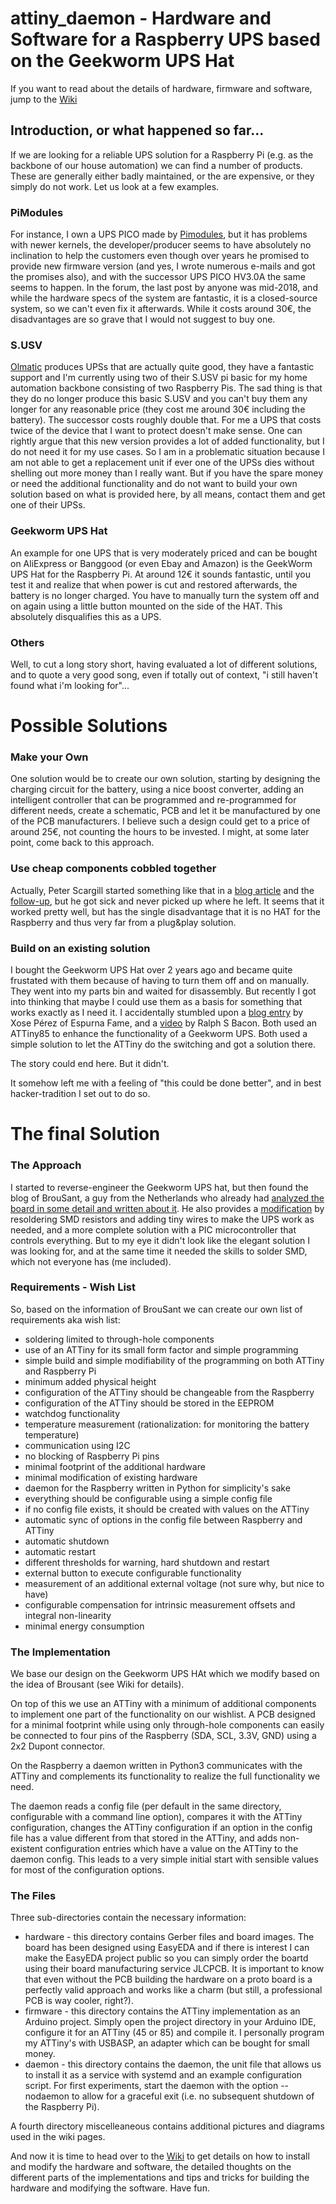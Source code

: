 # attiny_daemon - Hardware and Software for a Raspberry UPS based on the Geekworm UPS Hat
If you want to read about the details of hardware, firmware and software, jump to the [Wiki](https://github.com/jbaumann/attiny_daemon/wiki)
## Introduction, or what happened so far...
If we are looking for a reliable UPS solution for a Raspberry Pi (e.g. as the backbone of our house automation) we can find a number of products. These are generally either badly maintained, or the are expensive, or they simply do not work. Let us look at a few examples.

### PiModules
For instance, I own a UPS PICO made by [Pimodules](https://pimodules.com/), but it has problems with newer kernels, the developer/producer seems to have absolutely no inclination to help the customers even though over years he promised to provide new firmware version (and yes, I wrote numerous e-mails and got the promises also), and with the successor UPS PICO HV3.0A the same seems to happen. In the forum, the last post by anyone was mid-2018, and while the hardware specs of the system are fantastic, it is a closed-source system, so we can't even fix it afterwards. While it costs around 30€, the disadvantages are so grave that I would not suggest to buy one.

### S.USV
[Olmatic](https://olmatic.de/) produces UPSs that are actually quite good, they have a fantastic support and I'm currently using two of their S.USV pi basic for my home automation backbone consisting of two Raspberry Pis. The sad thing is that they do no longer produce this basic S.USV and you can't buy them any longer for any reasonable price (they cost me around 30€ including the battery). The successor costs roughly double that. For me a UPS that costs twice of the device that I want to protect doesn't make sense. One can rightly argue that this new version provides a lot of added functionality, but I do not need it for my use cases. So I am in a problematic situation because I am not able to get a replacement unit if ever one of the UPSs dies without shelling out more money than I really want.
But if you have the spare money or need the additional functionality and do not want to build your own solution based on what is provided here, by all means, contact them and get one of their UPSs.

### Geekworm UPS Hat
An example for one UPS that is very moderately priced and can be bought on AliExpress or Banggood (or even Ebay and Amazon) is the GeekWorm UPS Hat for the Raspberry Pi. At around 12€ it sounds fantastic, until you test it and realize that when power is cut and restored afterwards, the battery is no longer charged. You have to manually turn the system off and on again using a little button mounted on the side of the HAT. This absolutely disqualifies this as a UPS.

### Others
Well, to cut a long story short, having evaluated a lot of different solutions, and to quote a very good song, even if totally out of context, "i still haven't found what i'm looking for"...

# Possible Solutions
### Make your Own
One solution would be to create our own solution, starting by designing the charging circuit for the battery, using a nice boost converter, adding an intelligent controller that can be programmed and re-programmed for different needs, create a schematic, PCB and let it be manufactured by one of the PCB manufacturers. I believe such a design could get to a price of around 25€, not counting the hours to be invested. I might, at some later point, come back to this approach.
### Use cheap components cobbled together
Actually, Peter Scargill started something like that in a [blog article](https://tech.scargill.net/more-uninterruptable-thoughts/) and the [follow-up](https://tech.scargill.net/the-kitchen-sink/), but he got sick and never picked up where he left. It seems that it worked pretty well, but has the single disadvantage that it is no HAT for the Raspberry and thus very far from a plug&play solution.
### Build on an existing solution
I bought the Geekworm UPS Hat over 2 years ago and became quite frustated with them because of having to turn them off and on manually. They went into my parts bin and waited for disassembly.
But recently I got into thinking that maybe I could use them as a basis for something that works exactly as I need it. I accidentally stumbled upon a [blog entry](https://tinkerman.cat/post/geekworm-power-pack-hat-hack) by Xose Pérez of Espurna Fame, and a [video](https://www.youtube.com/watch?v=7Vx_QIYrgQo) by Ralph S Bacon. Both used an ATTiny85 to enhance the functionality of a Geekworm UPS. Both used a simple solution to let the ATTiny do the switching and got a solution there.

The story could end here. But it didn't.

It somehow left me with a feeling of "this could be done better", and in best hacker-tradition I set out to do so.

# The final Solution
### The Approach
I started to reverse-engineer the Geekworm UPS hat, but then found the blog of BrouSant, a guy from the Netherlands who already had [analyzed the board in some detail and written about it](https://brousant.nl/jm3/elektronica/104-geekworm-ups-for-raspberry-pi). He also provides a [modification](https://brousant.nl/jm3/elektronica/105-geekworm-ups-for-raspberry-pi-simple-modification-detailed) by resoldering SMD resistors and adding tiny wires to make the UPS work as needed, and a more complete solution with a PIC microcontroller that controls everything. But to my eye it didn't look like the elegant solution I was looking for, and at the same time it needed the skills to solder SMD, which not everyone has (me included).
### Requirements - Wish List
So, based on the information of BrouSant we can create our own list of requirements aka wish list:
- soldering limited to through-hole components
- use of an ATTiny for its small form factor and simple programming
- simple build and simple modifiability of the programming on both ATTiny and Raspberry Pi
- minimum added physical height
- configuration of the ATTiny should be changeable from the Raspberry
- configuration of the ATTiny should be stored in the EEPROM
- watchdog functionality
- temperature measurement (rationalization: for monitoring the battery temperature)
- communication using I2C
- no blocking of Raspberry Pi pins
- minimal footprint of the additional hardware
- minimal modification of existing hardware
- daemon for the Raspberry written in Python for simplicity's sake
- everything should be configurable using a simple config file
- if no config file exists, it should be created with values on the ATTiny
- automatic sync of options in the config file between Raspberry and ATTiny
- automatic shutdown
- automatic restart
- different thresholds for warning, hard shutdown and restart
- external button to execute configurable functionality
- measurement of an additional external voltage (not sure why, but nice to have)
- configurable compensation for intrinsic measurement offsets and integral non-linearity
- minimal energy consumption

### The Implementation
We base our design on the Geekworm UPS HAt which we modify based on the idea of Brousant (see Wiki for details). 

On top of this we use an ATTiny with a minimum of additional components to implement one part of the functionality on our wishlist. A PCB designed for a minimal footprint while using only through-hole components can easily be connected to four pins of the Raspberry (SDA, SCL, 3.3V, GND) using a 2x2 Dupont connector.

On the Raspberry a daemon written in Python3 communicates with the ATTiny and complements its functionality to realize the full functionality we need.

The daemon reads a config file (per default in the same directory, configurable with a command line option), compares it with the ATTiny configuration, changes the ATTiny configuration if an option in the config file has a value different from that stored in the ATTiny, and adds non-existent configuration entries which have a value on the ATTiny to the daemon config. This leads to a very simple initial start with sensible values for most of the configuration options.

### The Files
Three sub-directories contain the necessary information:

- hardware - this directory contains Gerber files and board images. The board has been designed using EasyEDA and if there is interest I can make the EasyEDA project public so you can simply order the boartd using their board manufacturing service JLCPCB. It is important to know that even without the PCB building the hardware on a proto board is a perfectly valid approach and works like a charm (but still, a professional PCB is way cooler, right?).
- firmware - this directory contains the ATTiny implementation as an Arduino project. Simply open the project directory in your Arduino IDE, configure it for an ATTiny (45 or 85) and compile it. I personally program my ATTiny's with USBASP, an adapter which can be bought for small money.
- daemon - this directory contains the daemon, the unit file that allows us to install it as a service with systemd and an example configuration script. For first experiments, start the daemon with the option --nodaemon to allow for a graceful exit (i.e. no subsequent shutdown of the Raspberry Pi).

A fourth directory miscelleaneous contains additional pictures and diagrams used in the wiki pages.

And now it is time to head over to the [Wiki](https://github.com/jbaumann/attiny_daemon/wiki) to get details on how to install and modify the hardware and software, the detailed thoughts on the different parts of the implementations and tips and tricks for building the hardware and modifying the software. Have fun.
